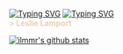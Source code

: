 <a href="https://git.io/typing-svg"><img src="https://readme-typing-svg.demolab.com?font=Fira+Code&pause=1000&color=e07a5f&background=FF52BC00&width=610O&lines=People+confuse+programming+with+coding." alt="Typing SVG" /></a>
<a href="https://git.io/typing-svg"><img src="https://readme-typing-svg.demolab.com?font=Fira+Code&pause=100&color=e07a5f&background=FF52BC00&width=610O&lines=Coding+is+to+programming+what+typing+is+to+writing." alt="Typing SVG" /></a>
<br/><b style="color:#ebcfb2">> Leslie Lamport </b><br/>


[![ilmmr's github stats](https://github-readme-stats.vercel.app/api?username=ilmmr&theme=calm)](https://github.com/illmr)

